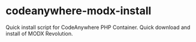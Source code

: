 # codeanywhere-modx-install
Quick install script for CodeAnywhere PHP Container. Quick download and install of MODX Revolution.
